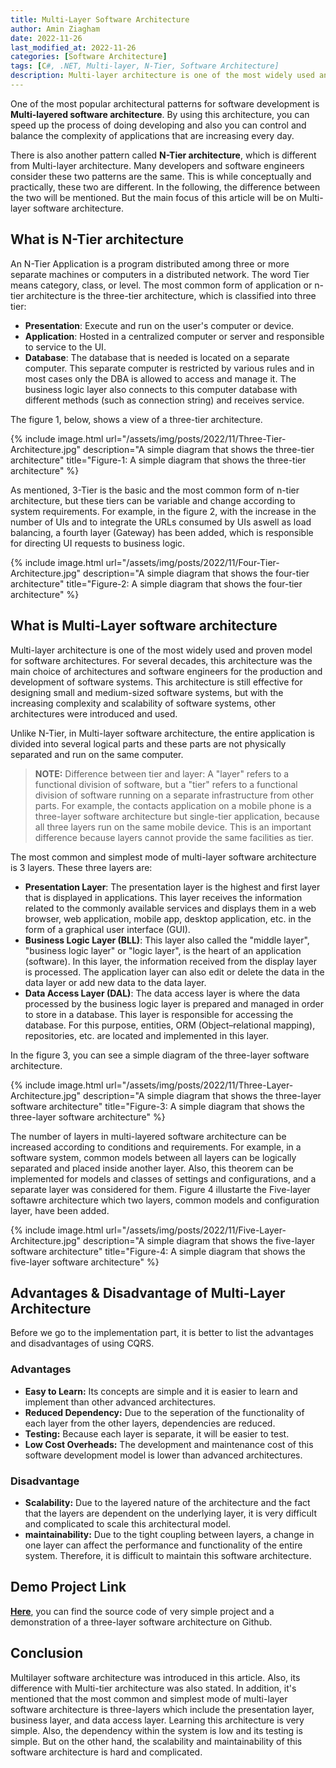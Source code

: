 ```yaml
---
title: Multi-Layer Software Architecture
author: Amin Ziagham
date: 2022-11-26
last_modified_at: 2022-11-26
categories: [Software Architecture]
tags: [C#, .NET, Multi-layer, N-Tier, Software Architecture]
description: Multi-layer architecture is one of the most widely used and proven model for software architectures. For several decades...
---
```


One of the most popular architectural patterns for software development is **Multi-layered software architecture**. By using this architecture, you can speed up the process of doing developing and also you can control and balance the complexity of applications that are increasing every day.

There is also another pattern called **N-Tier architecture**, which is different from Multi-layer architecture. Many developers and software engineers consider these two patterns are the same. This is while conceptually and practically, these two are different. In the following, the difference between the two will be mentioned. But the main focus of this article will be on Multi-layer software architecture.

## What is N-Tier architecture
An N-Tier Application is a program distributed among three or more separate machines or computers in a distributed network. The word Tier means category, class, or level. The most common form of application or n-tier architecture is the three-tier architecture, which is classified into three tier:

- **Presentation**: Execute and run on the user's computer or device.
- **Application**: Hosted in a centralized computer or server and responsible to service to the UI.
- **Database**: The database that is needed is located on a separate computer. This separate computer is restricted by various rules and in most cases only the DBA is allowed to access and manage it. The business logic layer also connects to this computer database with different methods (such as connection string) and receives service.

The figure 1, below, shows a view of a three-tier architecture.

{% include image.html url="/assets/img/posts/2022/11/Three-Tier-Architecture.jpg" description="A simple diagram that shows the three-tier architecture" title="Figure-1: A simple diagram that shows the three-tier architecture" %}

As mentioned, 3-Tier is the basic and the most common form of n-tier architecture, but these tiers can be variable and change according to system requirements. For example, in the figure 2, with the increase in the number of UIs and to integrate the URLs consumed by UIs aswell as load balancing, a fourth layer (Gateway) has been added, which is responsible for directing UI requests to business logic.

{% include image.html url="/assets/img/posts/2022/11/Four-Tier-Architecture.jpg" description="A simple diagram that shows the four-tier architecture" title="Figure-2: A simple diagram that shows the four-tier architecture" %}

## What is Multi-Layer software architecture
Multi-layer architecture is one of the most widely used and proven model for software architectures. For several decades, this architecture was the main choice of architectures and software engineers for the production and development of software systems. This architecture is still effective for designing small and medium-sized software systems, but with the increasing complexity and scalability of software systems, other architectures were introduced and used.

Unlike N-Tier, in Multi-layer software architecture, the entire application is divided into several logical parts and these parts are not physically separated and run on the same computer. 

<blockquote class="yellow">
<b>NOTE:</b> Difference between tier and layer: A "layer" refers to a functional division of software, but a "tier" refers to a functional division of software running on a separate infrastructure from other parts. For example, the contacts application on a mobile phone is a three-layer software architecture but single-tier application, because all three layers run on the same mobile device. This is an important difference because layers cannot provide the same facilities as tier.
</blockquote>

The most common and simplest mode of multi-layer software architecture is 3 layers. These three layers are:
- **Presentation Layer**: The presentation layer is the highest and first layer that is displayed in applications. This layer receives the information related to the commonly available services and displays them in a web browser, web application, mobile app, desktop application, etc. in the form of a graphical user interface (GUI).
- **Business Logic Layer (BLL)**: This layer also called the "middle layer", "business logic layer" or "logic layer", is the heart of an application (software). In this layer, the information received from the display layer is processed. The application layer can also edit or delete the data in the data layer or add new data to the data layer.
- **Data Access Layer (DAL)**: The data access layer is where the data processed by the business logic layer is prepared and managed in order to store in a database. This layer is responsible for accessing the database. For this purpose, entities, ORM (Object–relational mapping), repositories, etc. are located and implemented in this layer.

In the figure 3, you can see a simple diagram of the three-layer software architecture.

{% include image.html url="/assets/img/posts/2022/11/Three-Layer-Architecture.jpg" description="A simple diagram that shows the three-layer software architecture" title="Figure-3: A simple diagram that shows the three-layer software architecture" %}

The number of layers in multi-layered software architecture can be increased according to conditions and requirements. For example, in a software system, common models between all layers can be logically separated and placed inside another layer. Also, this theorem can be implemented for models and classes of settings and configurations, and a separate layer was considered for them. Figure 4 illustarte the Five-layer softawre architecture which two layers, common models and configuration layer, have been added.

{% include image.html url="/assets/img/posts/2022/11/Five-Layer-Architecture.jpg" description="A simple diagram that shows the five-layer software architecture" title="Figure-4: A simple diagram that shows the five-layer software architecture" %}

## Advantages & Disadvantage of Multi-Layer Architecture
Before we go to the implementation part, it is better to list the advantages and disadvantages of using CQRS.

### Advantages
- **Easy to Learn:** Its concepts are simple and it is easier to learn and implement than other advanced architectures.
- **Reduced Dependency:** Due to the seperation of the functionality of each layer from the other layers, dependencies are reduced.
- **Testing:** Because each layer is separate, it will be easier to test.
- **Low Cost Overheads:** The development and maintenance cost of this software development model is lower than advanced architectures.

### Disadvantage
- **Scalability:** Due to the layered nature of the architecture and the fact that the layers are dependent on the underlying layer, it is very difficult and complicated to scale this architectural model.
- **maintainability:** Due to the tight coupling between layers, a change in one layer can affect the performance and functionality of the entire system. Therefore, it is difficult to maintain this software architecture.

## Demo Project Link
<a target="_blank" href="https://github.com/NextCodeBlock/MultiLayerArchitecture-Demo">**Here**</a>, you can find the source code of very simple project and a demonstration of a three-layer software architecture on Github.

## Conclusion
Multilayer software architecture was introduced in this article. Also, its difference with Multi-tier architecture was also stated. In addition, it's mentioned that the most common and simplest mode of multi-layer software architecture is three-layers which include the presentation layer, business layer, and data access layer. Learning this architecture is very simple. Also, the dependency within the system is low and its testing is simple. But on the other hand, the scalability and maintainability of this software architecture is hard and complicated.